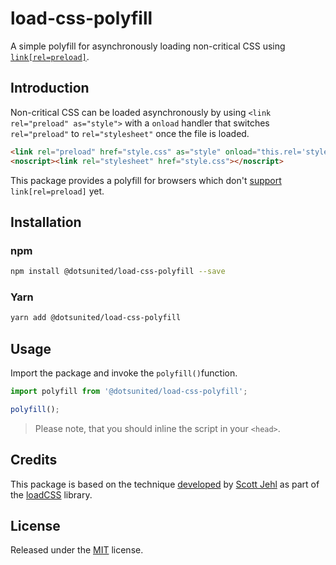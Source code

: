 load-css-polyfill
==

A simple polyfill for asynchronously loading non-critical CSS using
[`link[rel=preload]`](https://w3c.github.io/preload/).

Introduction
--

Non-critical CSS can be loaded asynchronously by using 
`<link rel="preload" as="style">` with a `onload` handler that switches
`rel="preload"` to `rel="stylesheet"` once the file is loaded.

```html
<link rel="preload" href="style.css" as="style" onload="this.rel='stylesheet'">
<noscript><link rel="stylesheet" href="style.css"></noscript>
```

This package provides a polyfill for browsers which don't 
[support](https://caniuse.com/#feat=link-rel-preload) `link[rel=preload]` yet.

Installation
--

### npm

```bash
npm install @dotsunited/load-css-polyfill --save
```

### Yarn

```bash
yarn add @dotsunited/load-css-polyfill
```

Usage
--

Import the package and invoke the `polyfill()`function.

```js
import polyfill from '@dotsunited/load-css-polyfill';

polyfill();
```

> Please note, that you should inline the script in your `<head>`.

Credits
--

This package is based on the technique 
[developed](https://github.com/filamentgroup/loadCSS/issues/59) by 
[Scott Jehl](https://github.com/scottjehl) as part of the 
[loadCSS](https://github.com/filamentgroup/loadCSS) library.

License
--

Released under the [MIT](LICENSE) license.

